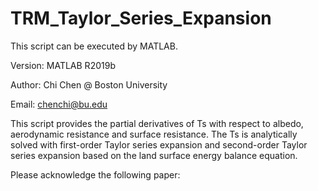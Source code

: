 # TRM_Taylor_Series_Expansion
This script can be executed by MATLAB.

Version: MATLAB R2019b

Author: Chi Chen @ Boston University

Email: chenchi@bu.edu

This script provides the partial derivatives of Ts with respect to albedo, aerodynamic resistance and surface resistance. The Ts is analytically solved with first-order Taylor series expansion and second-order Taylor series expansion based on the land surface energy balance equation.

Please acknowledge the following paper:

